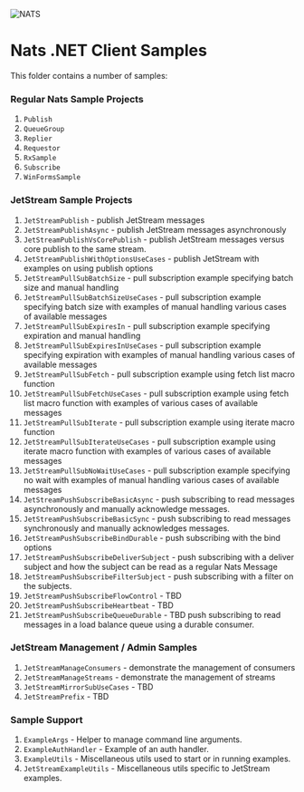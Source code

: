 ﻿![NATS](https://raw.githubusercontent.com/nats-io/nats.net/master/documentation/large-logo.png)

# Nats .NET Client Samples

This folder contains a number of samples:

### Regular Nats Sample Projects

1. `Publish`
1. `QueueGroup`
1. `Replier`
1. `Requestor`
1. `RxSample`
1. `Subscribe`
1. `WinFormsSample`

### JetStream Sample Projects

1. `JetStreamPublish` - publish JetStream messages
1. `JetStreamPublishAsync` - publish JetStream messages asynchronously
1. `JetStreamPublishVsCorePublish` - publish JetStream messages versus core publish to the same stream.
1. `JetStreamPublishWithOptionsUseCases` - publish JetStream with examples on using publish options
1. `JetStreamPullSubBatchSize` - pull subscription example specifying batch size and manual handling
1. `JetStreamPullSubBatchSizeUseCases` - pull subscription example specifying batch size with examples of manual handling various cases of available messages
1. `JetStreamPullSubExpiresIn` - pull subscription example specifying expiration and manual handling
1. `JetStreamPullSubExpiresInUseCases` - pull subscription example specifying expiration with examples of manual handling various cases of available messages
1. `JetStreamPullSubFetch` - pull subscription example using fetch list macro function
1. `JetStreamPullSubFetchUseCases` - pull subscription example using fetch list macro function with examples of various cases of available messages
1. `JetStreamPullSubIterate` - pull subscription example using iterate macro function
1. `JetStreamPullSubIterateUseCases` - pull subscription example using iterate macro function with examples of various cases of available messages
1. `JetStreamPullSubNoWaitUseCases` - pull subscription example specifying no wait with examples of manual handling various cases of available messages
1. `JetStreamPushSubscribeBasicAsync` - push subscribing to read messages asynchronously and manually acknowledge messages.
1. `JetStreamPushSubscribeBasicSync` - push subscribing to read messages synchronously and manually acknowledges messages.
1. `JetStreamPushSubscribeBindDurable` - push subscribing with the bind options
1. `JetStreamPushSubscribeDeliverSubject` - push subscribing with a deliver subject and how the subject can be read as a regular Nats Message
1. `JetStreamPushSubscribeFilterSubject` - push subscribing with a filter on the subjects.
1. `JetStreamPushSubscribeFlowControl` - TBD
1. `JetStreamPushSubscribeHeartbeat` - TBD
1. `JetStreamPushSubscribeQueueDurable` - TBD push subscribing to read messages in a load balance queue using a durable consumer.

### JetStream Management / Admin Samples
1. `JetStreamManageConsumers` - demonstrate the management of consumers
1. `JetStreamManageStreams` - demonstrate the management of streams
1. `JetStreamMirrorSubUseCases` - TBD
1. `JetStreamPrefix` - TBD

### Sample Support
1. `ExampleArgs` - Helper to manage command line arguments.
1. `ExampleAuthHandler` - Example of an auth handler.
1. `ExampleUtils` - Miscellaneous utils used to start or in running examples.
1. `JetStreamExampleUtils` - Miscellaneous utils specific to JetStream examples.

